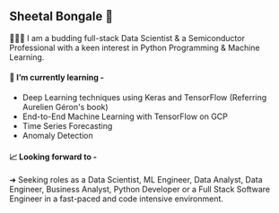 ## Sheetal Bongale 👋

👩🏻‍💻  I am a budding full-stack Data Scientist & a Semiconductor Professional with a keen interest in Python Programming & Machine Learning.

#### 🌱 I’m currently learning -
- Deep Learning techniques using Keras and TensorFlow (Referring Aurelien Géron's book)
- End-to-End Machine Learning with TensorFlow on GCP
- Time Series Forecasting
- Anomaly Detection

#### 📈  Looking forward to - 
➜ Seeking roles as a Data Scientist, ML Engineer, Data Analyst, Data Engineer, Business Analyst, Python Developer or a Full Stack Software Engineer in a fast-paced and code intensive environment.



